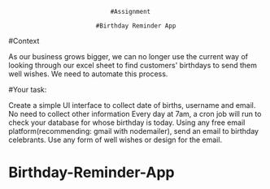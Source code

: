                                 #Assignment

                            #Birthday Reminder App


#Context

As our business grows bigger, we can no longer use the current way of looking through our excel sheet to find customers' birthdays to send them well wishes. We need to automate this process.


#Your task:

Create a simple UI interface to collect date of births, username and email. No need to collect other information
Every day at 7am, a cron job will run to check your database for whose birthday is today.
Using any free email platform(recommending: gmail with nodemailer), send an email to birthday celebrants. Use any form of well wishes or design for the email.

# Birthday-Reminder-App

